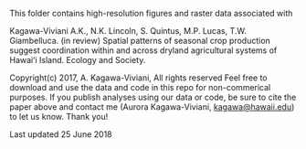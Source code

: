 This folder contains high-resolution figures and raster data associated with

   Kagawa-Viviani A.K., N.K. Lincoln, S. Quintus, M.P. Lucas, T.W. Giambelluca. (in review) Spatial patterns of seasonal crop production suggest coordination within and across dryland agricultural systems of Hawaiʻi Island. Ecology and Society.  

Copyright(c) 2017, A. Kagawa-Viviani, All rights reserved
Feel free to download and use the data and code in this repo for non-commerical purposes. If you publish analyses using our data or code, be sure to cite the paper above and contact me (Aurora Kagawa-Viviani, kagawa@hawaii.edu) to let us know.  Thank you!

Last updated 25 June 2018
